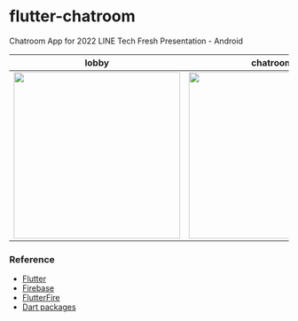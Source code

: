 # flutter-chatroom
Chatroom App for 2022 LINE Tech Fresh Presentation - Android

| lobby | chatroom |
| -------- | -------- |
|<img src="https://i.imgur.com/1JRPznh.png" width=300/>|<img src="https://i.imgur.com/DDN9FTZ.png" width=300/>|

### Reference

- [Flutter](https://flutter.dev/)
- [Firebase](https://firebase.google.com/)
- [FlutterFire](https://firebase.flutter.dev/docs/firestore/usage/)
- [Dart packages](https://pub.dev/)
